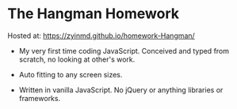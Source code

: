 # The Hangman Homework

Hosted at: https://zyinmd.github.io/homework-Hangman/

- My very first time coding JavaScript. Conceived and typed from scratch, no looking at other's work.

- Auto fitting to any screen sizes.

- Written in vanilla JavaScript. No jQuery or anything libraries or frameworks.

